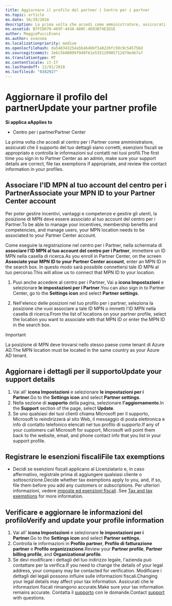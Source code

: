 ```yaml
---
title: Aggiornare il profilo del partner | Centro per i partner
ms.topic: article
ms.date: 10/29/2018
description: La prima volta che accedi come amministratore, assicurati che i dettagli per il supporto siano corretti, registra le esenzioni fiscali se appropriato e controlla le informazioni sul contatto nei tuoi profili.
ms.assetid: B7FCD670-465F-443A-A80C-4E83B74E2D1E
author: MaggiePucciEvans
ms.author: evansma
ms.localizationpriority: medium
ms.openlocfilehash: da548343254a5b4b4bbf3a8226fc50c9c545756d
ms.sourcegitcommit: 2e6c5b00099f948f61e535129905712d79ed67a7
ms.translationtype: MT
ms.contentlocale: it-IT
ms.lasthandoff: 12/01/2018
ms.locfileid: "8382927"
---
```

# <a name="update-your-partner-profile"></a><span data-ttu-id="fc2fd-103">Aggiornare il profilo del partner</span><span class="sxs-lookup"><span data-stu-id="fc2fd-103">Update your partner profile</span></span>

**<span data-ttu-id="fc2fd-104">Si applica a</span><span class="sxs-lookup"><span data-stu-id="fc2fd-104">Applies to</span></span>**

- <span data-ttu-id="fc2fd-105">Centro per i partner</span><span class="sxs-lookup"><span data-stu-id="fc2fd-105">Partner Center</span></span>

<span data-ttu-id="fc2fd-106">La prima volta che accedi al centro per i Partner come amministratore, assicurati che il supporto del tuo dettagli siano corretti, esenzioni fiscali se appropriato e controlla le informazioni sul contatti nei tuoi profili.</span><span class="sxs-lookup"><span data-stu-id="fc2fd-106">The first time you sign in to Partner Center as an admin, make sure your support details are correct, file tax exemptions if appropriate, and review the contact information in your profiles.</span></span>

## <a name="associate-your-mpn-id-to-your-partner-center-account"></a><span data-ttu-id="fc2fd-107">Associare l'ID MPN al tuo account del centro per i Partner</span><span class="sxs-lookup"><span data-stu-id="fc2fd-107">Associate your MPN ID to your Partner Center account</span></span>

<span data-ttu-id="fc2fd-108">Per poter gestire incentivi, vantaggi e competenze e gestire gli utenti, la posizione di MPN deve essere associato al tuo account del centro per i Partner.</span><span class="sxs-lookup"><span data-stu-id="fc2fd-108">To be able to manage your incentives, membership benefits and competencies, and manage users, your MPN location needs to be associated to your Partner Center account.</span></span>

<span data-ttu-id="fc2fd-109">Come eseguire la registrazione nel centro per i Partner, nella schermata di **associare l'ID MPN al tuo account del centro per i Partner**, immettere un ID MPN nella casella di ricerca.</span><span class="sxs-lookup"><span data-stu-id="fc2fd-109">As you enroll in Partner Center, on the screen **Associate your MPN ID to your Partner Center account**, enter an MPN ID in the search box.</span></span> <span data-ttu-id="fc2fd-110">In questo modo sarà possibile connettersi tale ID MPN al tuo percorso.</span><span class="sxs-lookup"><span data-stu-id="fc2fd-110">This will allow us to connect that MPN ID to your location.</span></span>

1. <span data-ttu-id="fc2fd-111">Puoi anche accedere al centro per i Partner, Vai a **icona Impostazioni** e selezionare **le impostazioni per i Partner**.</span><span class="sxs-lookup"><span data-stu-id="fc2fd-111">You can also sign in to Partner Center, go to the **Settings icon** and select **Partner settings**.</span></span>

2. <span data-ttu-id="fc2fd-112">Nell'elenco delle posizioni nel tuo profilo per i partner, seleziona la posizione che vuoi associare a tale ID MPN o immetti l'ID MPN nella casella di ricerca.</span><span class="sxs-lookup"><span data-stu-id="fc2fd-112">From the list of locations on your partner profile, select the location you want to associate with that MPN ID or enter the MPN ID in the search box.</span></span>

>[!IMPORTANT]
><span data-ttu-id="fc2fd-113">La posizione di MPN deve trovarsi nello stesso paese come tenant di Azure AD.</span><span class="sxs-lookup"><span data-stu-id="fc2fd-113">The MPN location must be located in the same country as your Azure AD tenant.</span></span>

## <a name="update-your-support-details"></a><span data-ttu-id="fc2fd-114">Aggiornare i dettagli per il supporto</span><span class="sxs-lookup"><span data-stu-id="fc2fd-114">Update your support details</span></span>

1. <span data-ttu-id="fc2fd-115">Vai all' **icona Impostazioni** e selezionare **le impostazioni per i Partner**.</span><span class="sxs-lookup"><span data-stu-id="fc2fd-115">Go to the **Settings icon** and select **Partner settings**.</span></span>
2. <span data-ttu-id="fc2fd-116">Nella sezione di **supporto** della pagina, selezionare **l'aggiornamento**.</span><span class="sxs-lookup"><span data-stu-id="fc2fd-116">In the **Support** section of the page, select **Update**.</span></span>
3. <span data-ttu-id="fc2fd-117">Se uno qualsiasi dei tuoi clienti chiama Microsoft per il supporto, Microsoft lo reindirizzerà al sito Web, il messaggio di posta elettronica e info di contatto telefonico elencati nel tuo profilo di supporto.</span><span class="sxs-lookup"><span data-stu-id="fc2fd-117">If any of your customers call Microsoft for support, Microsoft will point them back to the website, email, and phone contact info that you list in your support profile.</span></span>

## <a name="file-tax-exemptions"></a><span data-ttu-id="fc2fd-118">Registrare le esenzioni fiscali</span><span class="sxs-lookup"><span data-stu-id="fc2fd-118">File tax exemptions</span></span>

- <span data-ttu-id="fc2fd-119">Decidi se esenzioni fiscali applicano al Licenziatario e, in caso affermativo, registrale prima di aggiungere qualsiasi cliente o sottoscrizione.</span><span class="sxs-lookup"><span data-stu-id="fc2fd-119">Decide whether tax exemptions apply to you, and, if so, file them before you add any customers or subscriptions.</span></span> <span data-ttu-id="fc2fd-120">Per ulteriori informazioni, vedere [imposte ed esenzioni fiscali](tax-and-tax-exemptions.md) .</span><span class="sxs-lookup"><span data-stu-id="fc2fd-120">See [Tax and tax exemptions](tax-and-tax-exemptions.md) for more information.</span></span>

## <a name="verify-and-update-your-profile-information"></a><span data-ttu-id="fc2fd-121">Verificare e aggiornare le informazioni del profilo</span><span class="sxs-lookup"><span data-stu-id="fc2fd-121">Verify and update your profile information</span></span>

1. <span data-ttu-id="fc2fd-122">Vai all' **icona Impostazioni** e selezionare **le impostazioni per i Partner**.</span><span class="sxs-lookup"><span data-stu-id="fc2fd-122">Go to the **Settings icon** and select **Partner settings**.</span></span>
1. <span data-ttu-id="fc2fd-123">Controlla le informazioni in **Profilo partner**, **Profilo di fatturazione partner** e **Profilo organizzazione**.</span><span class="sxs-lookup"><span data-stu-id="fc2fd-123">Review your **Partner profile**, **Partner billing profile**, and **Organizational profile**.</span></span>
1. <span data-ttu-id="fc2fd-124">Se devi modificare i dettagli del tuo indirizzo legale, l'azienda può contattare per la verifica.</span><span class="sxs-lookup"><span data-stu-id="fc2fd-124">If you need to change the details of your legal address, your company may be contacted for verification.</span></span> <span data-ttu-id="fc2fd-125">Modificare i dettagli del legali possono influire sulle informazioni fiscali.</span><span class="sxs-lookup"><span data-stu-id="fc2fd-125">Changing your legal details may affect your tax information.</span></span> <span data-ttu-id="fc2fd-126">Assicurati che le informazioni fiscali rimangono accurate.</span><span class="sxs-lookup"><span data-stu-id="fc2fd-126">Make sure your tax information remains accurate.</span></span> <span data-ttu-id="fc2fd-127">Contatta il [supporto](https://partner.microsoft.com/support/contact-support) con le domande.</span><span class="sxs-lookup"><span data-stu-id="fc2fd-127">Contact [support](https://partner.microsoft.com/support/contact-support) with questions.</span></span>